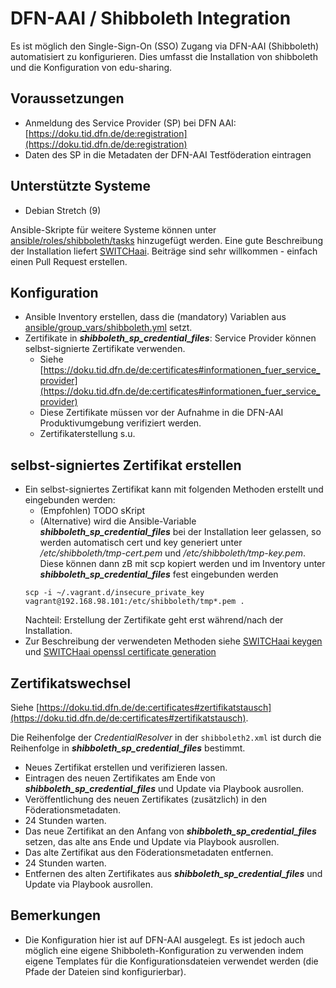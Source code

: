 # DFN-AAI / Shibboleth Integration

Es ist möglich den Single-Sign-On (SSO) Zugang via DFN-AAI (Shibboleth) automatisiert zu konfigurieren. Dies umfasst die Installation von shibboleth und die Konfiguration von edu-sharing.

## Voraussetzungen

* Anmeldung des Service Provider (SP) bei DFN AAI: [https://doku.tid.dfn.de/de:registration](https://doku.tid.dfn.de/de:registration)
* Daten des SP in die Metadaten der DFN-AAI Testföderation eintragen

## Unterstützte Systeme

* Debian Stretch (9)

Ansible-Skripte für weitere Systeme können unter [ansible/roles/shibboleth/tasks](ansible/roles/shibboleth/tasks) hinzugefügt werden. Eine gute Beschreibung der Installation liefert [SWITCHaai](https://www.switch.ch/aai/guides/sp/installation/). Beiträge sind sehr willkommen - einfach einen Pull Request erstellen.

## Konfiguration

* Ansible Inventory erstellen, dass die (mandatory) Variablen aus [ansible/group_vars/shibboleth.yml](ansible/group_vars/shibboleth.yml) setzt.
* Zertifikate in **_shibboleth_sp_credential_files_**: Service Provider können selbst-signierte Zertifikate verwenden.
     * Siehe [https://doku.tid.dfn.de/de:certificates#informationen_fuer_service_provider](https://doku.tid.dfn.de/de:certificates#informationen_fuer_service_provider)
     * Diese Zertifikate müssen vor der Aufnahme in die DFN-AAI Produktivumgebung verifiziert werden.
     * Zertifikaterstellung s.u.
     
## selbst-signiertes Zertifikat erstellen

* Ein selbst-signiertes Zertifikat kann mit folgenden Methoden erstellt und eingebunden werden:
     * (Empfohlen) TODO sKript
     * (Alternative) wird die Ansible-Variable **_shibboleth_sp_credential_files_** bei der Installation leer gelassen, so werden automatisch cert und key generiert unter _/etc/shibboleth/tmp-cert.pem_ und _/etc/shibboleth/tmp-key.pem_. Diese können dann zB mit scp kopiert werden und im Inventory unter **_shibboleth_sp_credential_files_** fest eingebunden werden
     ```
     scp -i ~/.vagrant.d/insecure_private_key vagrant@192.168.98.101:/etc/shibboleth/tmp*.pem .
     ```
     Nachteil: Erstellung der Zertifikate geht erst während/nach der Installation.
* Zur Beschreibung der verwendeten Methoden siehe [SWITCHaai keygen](https://www.switch.ch/aai/guides/sp/configuration/#4) und [SWITCHaai openssl certificate generation](https://www.switch.ch/aai/support/certificates/embeddedcerts-requirements-appendix-a/)

## Zertifikatswechsel

Siehe [https://doku.tid.dfn.de/de:certificates#zertifikatstausch](https://doku.tid.dfn.de/de:certificates#zertifikatstausch).

Die Reihenfolge der _CredentialResolver_ in der `shibboleth2.xml` ist durch die Reihenfolge in **_shibboleth_sp_credential_files_** bestimmt.

* Neues Zertifikat erstellen und verifizieren lassen.
* Eintragen des neuen Zertifikates am Ende von **_shibboleth_sp_credential_files_** und Update via Playbook ausrollen.
* Veröffentlichung des neuen Zertifikates (zusätzlich) in den Föderationsmetadaten.
* 24 Stunden warten.
* Das neue Zertifikat an den Anfang von **_shibboleth_sp_credential_files_** setzen, das alte ans Ende und Update via Playbook ausrollen.
* Das alte Zertifikat aus den Föderationsmetadaten entfernen.
* 24 Stunden warten.
* Entfernen des alten Zertifikates aus **_shibboleth_sp_credential_files_** und Update via Playbook ausrollen.

## Bemerkungen
* Die Konfiguration hier ist auf DFN-AAI ausgelegt. Es ist jedoch auch möglich eine eigene Shibboleth-Konfiguration zu verwenden indem eigene Templates für die Konfigurationsdateien verwendet werden (die Pfade der Dateien sind konfigurierbar).